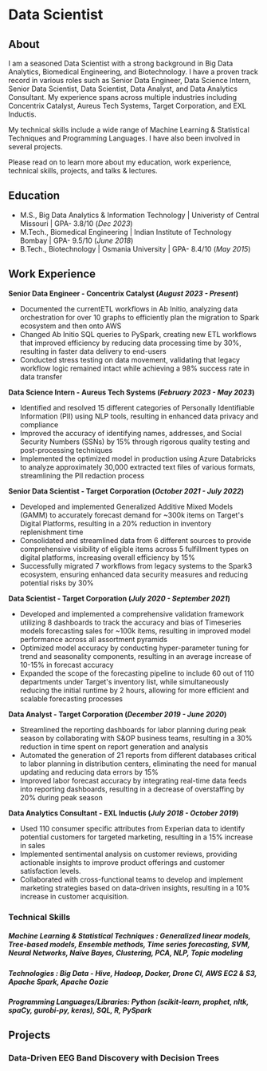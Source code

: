 # Data Scientist

## About

I am a seasoned Data Scientist with a strong background in Big Data Analytics, Biomedical Engineering, and Biotechnology. I have a proven track record in various roles such as Senior Data Engineer, Data Science Intern, Senior Data Scientist, Data Scientist, Data Analyst, and Data Analytics Consultant. My experience spans across multiple industries including Concentrix Catalyst, Aureus Tech Systems, Target Corporation, and EXL Inductis.

My technical skills include a wide range of Machine Learning & Statistical Techniques and Programming Languages. I have also been involved in several projects.

Please read on to learn more about my education, work experience, technical skills, projects, and talks & lectures.

## Education
- M.S., Big Data Analytics & Information Technology | Univeristy of Central Missouri | GPA- 3.8/10 (_Dec 2023_)
- M.Tech., Biomedical Engineering	| Indian Institute of Technology Bombay | GPA- 9.5/10 (_June 2018_) 	 		 	    
- B.Tech., Biotechnology | Osmania University | GPA- 8.4/10 (_May 2015_)

## Work Experience
**Senior Data Engineer - Concentrix Catalyst (_August 2023 - Present_)**
- Documented the currentETL workflows in Ab Initio, analyzing data orchestration for over 10 graphs to efficiently
plan the migration to Spark ecosystem and then onto AWS
- Changed Ab Initio SQL queries to PySpark, creating new ETL workflows that improved efficiency by reducing data
processing time by 30%, resulting in faster data delivery to end-users
- Conducted stress testing on data movement, validating that legacy workflow logic remained intact while achieving a
98% success rate in data transfer

**Data Science Intern - Aureus Tech Systems (_February 2023 - May 2023_)**
- Identified and resolved 15 different categories of Personally Identifiable Information (PII) using NLP tools, resulting in enhanced data privacy and compliance
- Improved the accuracy of identifying names, addresses, and Social Security Numbers (SSNs) by 15% through
rigorous quality testing and post-processing techniques
- Implemented the optimized model in production using Azure Databricks to analyze approximately 30,000 extracted
text files of various formats, streamlining the PII redaction process

**Senior Data Scientist - Target Corporation (_October 2021 - July 2022_)**
- Developed and implemented Generalized Additive Mixed Models (GAMM) to accurately forecast demand for ~300k
items on Target's Digital Platforms, resulting in a 20% reduction in inventory replenishment time
- Consolidated and streamlined data from 6 different sources to provide comprehensive visibility of eligible items
across 5 fulfillment types on digital platforms, increasing overall efficiency by 15%
- Successfully migrated 7 workflows from legacy systems to the Spark3 ecosystem, ensuring enhanced data security
measures and reducing potential risks by 30%

**Data Scientist - Target Corporation (_July 2020 - September 2021_)**
- Developed and implemented a comprehensive validation framework utilizing 8 dashboards to track the accuracy and
bias of Timeseries models forecasting sales for ~100k items, resulting in improved model performance across all
assortment pyramids
- Optimized model accuracy by conducting hyper-parameter tuning for trend and seasonality components, resulting in
an average increase of 10-15% in forecast accuracy
- Expanded the scope of the forecasting pipeline to include 60 out of 110 departments under Target's inventory list,
while simultaneously reducing the initial runtime by 2 hours, allowing for more efficient and scalable forecasting
processes

**Data Analyst - Target Corporation (_December 2019 - June 2020_)**
- Streamlined the reporting dashboards for labor planning during peak season by collaborating with S&OP business
teams, resulting in a 30% reduction in time spent on report generation and analysis
- Automated the generation of 21 reports from different databases critical to labor planning in distribution centers,
eliminating the need for manual updating and reducing data errors by 15%
- Improved labor forecast accuracy by integrating real-time data feeds into reporting dashboards, resulting in a
decrease of overstaffing by 20% during peak season

**Data Analytics Consultant - EXL Inductis (_July 2018 - October 2019_)**
- Used 110 consumer specific attributes from Experian data to identify potential customers for targeted marketing,
resulting in a 15% increase in sales
- Implemented sentimental analysis on customer reviews, providing actionable insights to improve product offerings
and customer satisfaction levels.
- Collaborated with cross-functional teams to develop and implement marketing strategies based on data-driven
insights, resulting in a 10% increase in customer acquisition.

### Technical Skills
##### Machine Learning & Statistical Techniques : Generalized linear models, Tree-based models, Ensemble methods, Time series forecasting, SVM, Neural Networks, Naïve Bayes, Clustering, PCA, NLP, Topic modeling

##### Technologies : Big Data - Hive, Hadoop, Docker, Drone CI, AWS EC2 & S3, Apache Spark, Apache Oozie

##### Programming Languages/Libraries: Python (scikit-learn, prophet, nltk, spaCy, gurobi-py, keras), SQL, R, PySpark

## Projects
### Data-Driven EEG Band Discovery with Decision Trees





